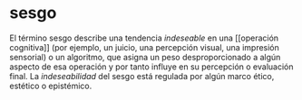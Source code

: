 # sesgo
El término sesgo describe una tendencia *indeseable* en una [[operación cognitiva]] (por ejemplo, un juicio, una percepción visual, una impresión sensorial) o un algoritmo, que asigna un peso desproporcionado a algún aspecto de esa operación y por tanto influye en su percepción o evaluación final. La *indeseabilidad* del sesgo está regulada por algún marco ético, estético o epistémico.
